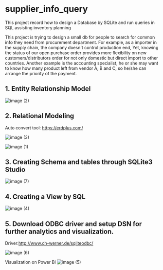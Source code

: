 # supplier_info_query

This project record how to design a Database by SQLite and run queries in SQL assisting inventory planning

This project is trying to design a small db for people to search for common info they need from procurement department.
For example, as a importer in the supply chain, the company doesn't control production end, Yet, knowing the status of our open purchase order provides more flexibility on new customers/distributors order for not only domestic but direct import to other countries. Another example is the accounting specialist, he or she may want to know how many product left from vendor A, B and C, so he/she can arrange the priority of the payment.

## 1. Entity Relationship Model

![image (2)](https://user-images.githubusercontent.com/93064471/152471242-f4fb26ba-c5fa-4bb8-90cc-a69811ca6158.png)

## 2. Relational Modeling

Auto convert tool: https://erdplus.com/

![image (3)](https://user-images.githubusercontent.com/93064471/152471266-13d5db37-0dbf-4473-9e93-ee88262abbce.png)

![image (1)](https://user-images.githubusercontent.com/93064471/152471305-79dd8776-a319-4320-a3f8-dcc3ee3a2935.png)

## 3. Creating Schema and tables through SQLite3 Studio
![image (7)](https://user-images.githubusercontent.com/93064471/152471643-739936f6-6a73-4837-81c2-054047e3e608.png)

## 4. Creating a View by SQL
![image (4)](https://user-images.githubusercontent.com/93064471/152471371-7021b91a-403a-4415-861d-d07d65eed203.png)

## 5. Download ODBC driver and setup DSN for further analytics and visualization.
Driver:http://www.ch-werner.de/sqliteodbc/

![image (6)](https://user-images.githubusercontent.com/93064471/152471380-01b14a0c-3a61-4b6b-8db3-47c70e6d2582.png)

Visualization on Power BI
![image (5)](https://user-images.githubusercontent.com/93064471/152471392-2ea7ce77-1e97-47f3-bcff-411201be3c1b.png)
